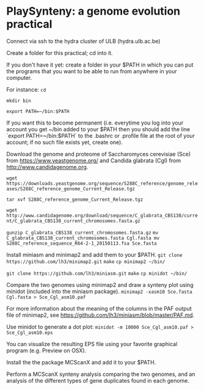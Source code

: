 # PlaySynteny: a genome evolution practical

Connect via ssh to the hydra cluster of ULB (hydra.ulb.ac.be)

Create a folder for this practical; cd into it.

If you don't have it yet: create a folder in your $PATH in which you can put the programs that you want to be able to run from anywhere in your computer.

For instance:
`cd` 

`mkdir bin`

`export PATH=~/bin:$PATH`

If you want this to become permanent (i.e. everytime you log into your account you get ~/bin added to your $PATH then you should add the line `export PATH=~/bin:$PATH` to the .bashrc or .profile file at the root of your account; if no such file exists yet, create one).

Download the genome and proteome of Saccharomyces cerevisiae (Sce) from https://www.yeastgenome.org/ and Candida glabrata (Cgl) from http://www.candidagenome.org.

`wget https://downloads.yeastgenome.org/sequence/S288C_reference/genome_releases/S288C_reference_genome_Current_Release.tgz`

`tar xvf S288C_reference_genome_Current_Release.tgz`

`wget http://www.candidagenome.org/download/sequence/C_glabrata_CBS138/current/C_glabrata_CBS138_current_chromosomes.fasta.gz`

`gunzip C_glabrata_CBS138_current_chromosomes.fasta.gz`
`mv C_glabrata_CBS138_current_chromosomes.fasta Cgl.fasta
mv S288C_reference_sequence_R64-2-1_20150113.fsa Sce.fasta`

Install miniasm and minimap2 and add them to your $PATH.
`git clone https://github.com/lh3/minimap2.git`
`make`
`cp minimap2 ~/bin/`

`git clone https://github.com/lh3/miniasm.git`
`make`
`cp minidot ~/bin/`

Compare the two genomes using minimap2 and draw a synteny plot using minidot (included into the miniasm package).
`minimap2 -xasm10 Sce.fasta Cgl.fasta > Sce_Cgl_asm10.paf`

For more information about the meaning of the columns in the PAF output file of minimap2, see https://github.com/lh3/miniasm/blob/master/PAF.md.

Use minidot to generate a dot plot:
`minidot -m 10000 Sce_Cgl_asm10.paf > Sce_Cgl_asm10.eps`

You can visualize the resulting EPS file using your favorite graphical program (e.g. Preview on OSX).

Install the the package MCScanX and add it to your $PATH.

Perform a MCScanX synteny analysis comparing the two genomes, and an analysis of the different types of gene duplicates found in each genome.

